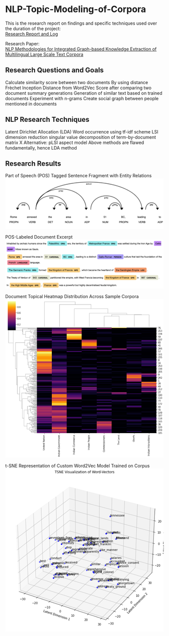 # NLP-Topic-Modeling-of-Corpora

This is the research report on findings and specific techniques used over the duration of the project: <br>
[Research Report and Log](https://docs.google.com/document/d/e/2PACX-1vSIw1POZUwxTctdvXyO17dm-Ov9lk67xE5Xh1J1fbXHqhz4v9N4AKYAmsu8BQ8117aMsLtLaUUSMTHw/pub)

Research Paper:<br>
[NLP Methodologies for Integrated Graph-based Knowledge Extraction of Multilingual Large Scale Text Corpora](https://docs.google.com/document/d/1rMXLpq-jAv0JNntelbfRGY327EllKOwhn4sazzjlIoU/edit?usp=sharing)

## Research Questions and Goals
Calculate similarity score between two documents
By using distance Frèchet Inception Distance from Word2Vec
Score after comparing two document summary generations
Generation of similar text based on trained documents 
Experiment with n-grams
Create social graph between people mentioned in documents

## NLP Research Techniques
Latent Dirichlet Allocation (LDA)
Word occurrence using tf-idf scheme
LSI dimension reduction singular value decomposition of term-by-document matrix X
Alternative: pLSI aspect model
Above methods are flawed fundamentally, hence LDA method

## Research Results

Part of Speech (POS) Tagged Sentence Fragment with Entity Relations
![](./Gallery/Dependency_Graph_1.png)

POS-Labeled Document Excerpt
![](./Gallery/NER.png)

Document Topical Heatmap Distribution Across Sample Corpora
![](./Gallery/doc_heat.png)

t-SNE Representation of Custom Word2Vec Model Trained on Corpus
![](./Gallery/tSNE.png)

